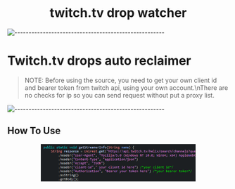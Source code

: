 <h1 align="center">twitch.tv drop watcher</h1>

![-----------------------------------------------------](https://raw.githubusercontent.com/andreasbm/readme/master/assets/lines/rainbow.png)

# Twitch.tv drops auto reclaimer
> NOTE: Before using the source, you need to get your own client id and bearer token from twitch api, using your own account.\nThere are no checks for ip so you can send request without put a proxy list.

![-----------------------------------------------------](https://raw.githubusercontent.com/andreasbm/readme/master/assets/lines/rainbow.png)

<h2>How To Use</h2>

<p align="center">
  <img src="images/img.PNG" width="70%" height="70%">
</p>

